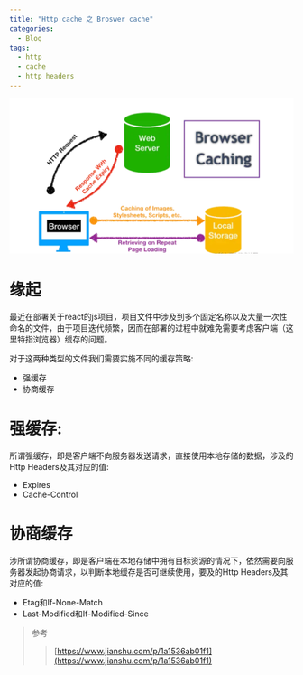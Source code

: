 ```yaml
---
title: "Http cache 之 Broswer cache"
categories:
  - Blog
tags:
  - http
  - cache
  - http headers
---
```

![http-cache](/assets/images/http-cache.png "ch")
# 缘起
最近在部署关于react的js项目，项目文件中涉及到多个固定名称以及大量一次性命名的文件，由于项目迭代频繁，因而在部署的过程中就难免需要考虑客户端（这里特指浏览器）缓存的问题。

对于这两种类型的文件我们需要实施不同的缓存策略:
- 强缓存
- 协商缓存

# 强缓存:
所谓强缓存，即是客户端不向服务器发送请求，直接使用本地存储的数据，涉及的Http Headers及其对应的值:
- Expires
- Cache-Control

# 协商缓存
涉所谓协商缓存，即是客户端在本地存储中拥有目标资源的情况下，依然需要向服务器发起协商请求，以判断本地缓存是否可继续使用，要及的Http Headers及其对应的值:
- Etag和If-None-Match
- Last-Modified和If-Modified-Since

> 参考
> > [https://www.jianshu.com/p/1a1536ab01f1](https://www.jianshu.com/p/1a1536ab01f1)
<script src="{{ "/assets/js/mermaid.min.js" | relative_url }}"></script>
